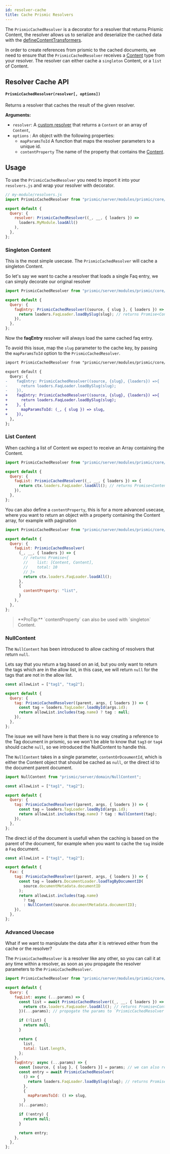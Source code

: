 ```yaml
---
id: resolver-cache
title: Cache Prismic Resolvers
---
```


The `PrismicCachedResolver` is a decorator for a resolver that returns Prismic Content, the resolver allows us to serialize and deserialize the cached data with the [defineContentTransformers](/docs/prismic/expose-content.html#defineContentTransformers-typeIdentifier-options).

In order to create references from prismic to the cached documents, we need to ensure that the `PrismicCachedResolver` receives a [Content](https://gitlab.com/front-commerce/front-commerce-prismic/-/blob/main/prismic/server/modules/prismic/core/loaders/Content.js) type from your resolver. The resolver can either cache a `singleton` Content, or a `list` of Content.

## Resolver Cache API

#### `PrismicCachedResolver(resolver[, options])`

Returns a resolver that caches the result of the given resolver.

**Arguments:**

- `resolver`: A [custom resolver](/docs/advanced/graphql/change-resolver-behavior.html#Implement-your-custom-resolver-logic) that returns a `Content` or an array of `Content`,
- `options` : An object with the following properties:
  - `mapParamsToId` A function that maps the resolver parameters to a unique id.
  - `contentProperty` The name of the property that contains the [Content](https://gitlab.com/front-commerce/front-commerce-prismic/-/blob/main/prismic/server/modules/prismic/core/loaders/Content.js).

## Usage

To use the `PrismicCachedResolver` you need to import it into your `resolvers.js` and wrap your resolver with decorator.

```js
// my-module/resolvers.js
import PrismicCachedResolver from "prismic/server/modules/prismic/core/cache/PrismicCachedResolver";

export default {
  Query: {
    resolver: PrismicCachedResolver((_, __, { loaders }) =>
      loaders.MyModule.loadAll()
    ),
  },
};
```

### Singleton Content

This is the most simple usecase. The `PrismicCachedResolver` will cache a singleton Content.

So let's say we want to cache a resolver that loads a single Faq entry, we can simply decorate our original resolver

```js
import PrismicCachedResolver from "prismic/server/modules/prismic/core/cache/PrismicCachedResolver";

export default {
  Query: {
    faqEntry: PrismicCachedResolver((source, { slug }, { loaders }) => {
      return loaders.FaqLoader.loadBySlug(slug); // returns Promise<Content>
    }),
  },
};
```

Now the **faqEntry** resolver will always load the same cached faq entry.

To avoid this issue, map the `slug` parameter to the cache key, by passing the `mapParamsToId` option to the `PrismicCachedResolver`.

```diff
import PrismicCachedResolver from "prismic/server/modules/prismic/core/cache/PrismicCachedResolver";

export default {
  Query: {
-    faqEntry: PrismicCachedResolver((source, {slug}, {loaders}) =>{
-      return loaders.FaqLoader.loadBySlug(slug);
-    }),
+    faqEntry: PrismicCachedResolver((source, {slug}, {loaders}) =>{
+      return loaders.FaqLoader.loadBySlug(slug);
+    }, {
+      mapParamsToId: (_, { slug }) => slug,
+    }),
  },
};
```

### List Content

When caching a list of Content we expect to receive an Array containing the Content.

```js
import PrismicCachedResolver from "prismic/server/modules/prismic/core/cache/PrismicCachedResolver";

export default {
  Query: {
    faqList: PrismicCachedResolver((_, __, { loaders }) => {
      return ctx.loaders.FaqLoader.loadAll(); // returns Promise<Content[]>
    }),
  },
};
```

You can also define a `contentProperty`, this is for a more advanced usecase, where you want to return an object with a property containing the Content array, for example with pagination

```js
import PrismicCachedResolver from "prismic/server/modules/prismic/core/cache/PrismicCachedResolver";

export default {
  Query: {
    faqList: PrismicCachedResolver(
      (_, __, { loaders }) => {
        // returns Promise<{
        //    list: [Content, Content],
        //    total: 10
        // }>
        return ctx.loaders.FaqLoader.loadAll();
      },
      {
        contentProperty: "list",
      }
    ),
  },
};
```

<blockquote class="info">
  **ProTip:** `contentProperty` can also be used with `singleton` Content.
</blockquote>

### NullContent

The `NullContent` has been introduced to allow caching of resolvers that return `null`.

Lets say that you return a tag based on an id, but you only want to return the tags which are in the allow list, in this case, we will return `null` for the tags that are not in the allow list.

```js
const allowList = ["tag1", "tag2"];

export default {
  Query: {
    tag: PrismicCachedResolver((parent, args, { loaders }) => {
      const tag = loaders.TagLoader.loadById(args.id);
      return allowList.includes(tag.name) ? tag : null;
    }),
  },
};
```

The issue we will have here is that there is no way creating a reference to the Tag document in prismic, so we won't be able to know that `tag3` or `tag4` should cache `null`, so we introduced the NullContent to handle this.

The `NullContent` takes in a single parameter, `contentOrDcoumentId`, which is either the Content object that should be cached as `null`, or the direct id to the document parent document.

```js
import NullContent from "prismic/server/domain/NullContent";

const allowList = ["tag1", "tag2"];

export default {
  Query: {
    tag: PrismicCachedResolver((parent, args, { loaders }) => {
      const tag = loaders.TagLoader.loadById(args.id);
      return allowList.includes(tag.name) ? tag : NullContent(tag);
    }),
  },
};
```

The direct id of the document is usefull when the caching is based on the parent of the document, for example when you want to cache the `tag` inside a `Faq` document.

```js
const allowList = ["tag1", "tag2"];

export default {
  Fax: {
    tag: PrismicCachedResolver((parent, args, { loaders }) => {
      const tag = loaders.DocumentLoader.loadTagByDocumentID(
        source.documentMetadata.documentID
      );
      return allowList.includes(tag.name)
        ? tag
        : NullContent(source.documentMetadata.documentID);
    }),
  },
};
```

### Advanced Usecase

What if we want to manipulate the data after it is retrieved either from the cache or the resolver?

The `PrismicCachedResolver` is a resolver like any other, so you can call it at any time within a resolver, as soon as you propagate the resolver parameters to the `PrismicCachedResolver`.

```js
import PrismicCachedResolver from "prismic/server/modules/prismic/core/cache/PrismicCachedResolver";

export default {
  Query: {
    faqList: async (...params) => {
      const list = await PrismicCachedResolver((_, __, { loaders }) => {
        return ctx.loaders.FaqLoader.loadAll(); // returns Promise<Content[]>
      })(...params); // propogate the params to `PrismicCachedResolver`

      if (!list) {
        return null;
      }

      return {
        list,
        total: list.length,
      };
    },
    faqEntry: async (...params) => {
      const [source, { slug }, { loaders }] = params; // we can also reuse the params from the current resolver
      const entry = await PrismicCachedResolver(
        () => {
          return loaders.FaqLoader.loadBySlug(slug); // returns Promise<Content>
        },
        {
          mapParamsToId: () => slug,
        }
      )(...params);

      if (!entry) {
        return null;
      }

      return entry;
    },
  },
};
```
